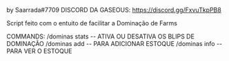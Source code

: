 by Saarrada#7709
DISCORD DA GASEOUS: https://discord.gg/FxvuTkpPB8

Script feito com o entuito de facilitar a Dominação de Farms

COMMANDS: 
/dominas stats -- ATIVA OU DESATIVA OS BLIPS DE DOMINAÇÃO 
/dominas add -- PARA ADICIONAR ESTOQUE
/dominas info -- PARA VER O ESTOQUE
